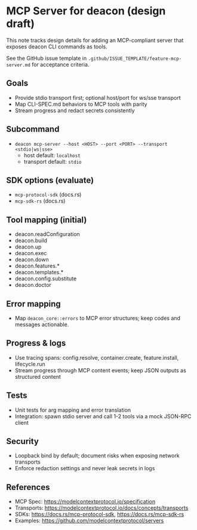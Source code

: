 # MCP Server for deacon (design draft)

This note tracks design details for adding an MCP-compliant server that exposes deacon CLI commands as tools.

See the GitHub issue template in `.github/ISSUE_TEMPLATE/feature-mcp-server.md` for acceptance criteria.

## Goals
- Provide stdio transport first; optional host/port for ws/sse transport
- Map CLI-SPEC.md behaviors to MCP tools with parity
- Stream progress and redact secrets consistently

## Subcommand
- `deacon mcp-server --host <HOST> --port <PORT> --transport <stdio|ws|sse>`
  - host default: `localhost`
  - transport default: `stdio`

## SDK options (evaluate)
- `mcp-protocol-sdk` (docs.rs)
- `mcp-sdk-rs` (docs.rs)

## Tool mapping (initial)
- deacon.readConfiguration
- deacon.build
- deacon.up
- deacon.exec
- deacon.down
- deacon.features.*
- deacon.templates.*
- deacon.config.substitute
- deacon.doctor

## Error mapping
- Map `deacon_core::errors` to MCP error structures; keep codes and messages actionable.

## Progress & logs
- Use tracing spans: config.resolve, container.create, feature.install, lifecycle.run
- Stream progress through MCP content events; keep JSON outputs as structured content

## Tests
- Unit tests for arg mapping and error translation
- Integration: spawn stdio server and call 1-2 tools via a mock JSON-RPC client

## Security
- Loopback bind by default; document risks when exposing network transports
- Enforce redaction settings and never leak secrets in logs

## References
- MCP Spec: https://modelcontextprotocol.io/specification
- Transports: https://modelcontextprotocol.io/docs/concepts/transports
- SDKs: https://docs.rs/mcp-protocol-sdk, https://docs.rs/mcp-sdk-rs
- Examples: https://github.com/modelcontextprotocol/servers
